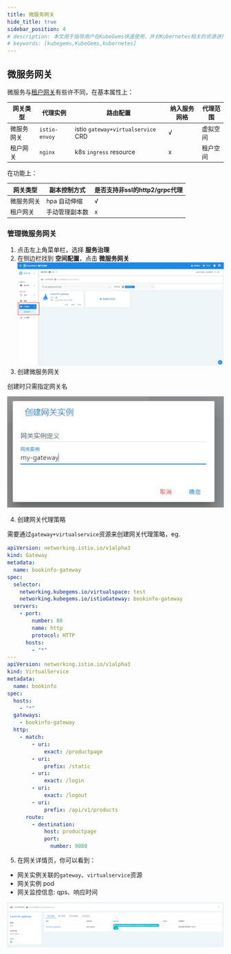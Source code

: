 ```yaml
---
title: 微服务网关
hide_title: true
sidebar_position: 4
# description: 本文用于指导用户在KubeGems快速使用，并对Kubernetes相关的资源进行操作
# keywords: [kubegems,KubeGems,kubernetes]
---
```


## 微服务网关
微服务与[租户网关](../user-operation/gateways/gateway.md)有些许不同，在基本属性上：

| 网关类型   | 代理实例      | 路由配置                           | 纳入服务网格 | 代理范围 |
| ---------- | ------------- | ---------------------------------- | ------------ | -------- |
| 微服务网关 | `istio-envoy` | istio `gateway+virtualservice` CRD | √            | 虚拟空间 |
| 租户网关   | `nginx`       | k8s `ingress` resource             | x            | 租户空间 |

在功能上：

| 网关类型   | 副本控制方式   | 是否支持非ssl的http2/grpc代理 |
| ---------- | -------------- | ----------------------------- |
| 微服务网关 | hpa 自动伸缩   | √                             |
| 租户网关   | 手动管理副本数 | x                             |

### 管理微服务网关

1. 点击左上角菜单栏，选择 **服务治理**
2. 在侧边栏找到 **空间配置**，点击 **微服务网关**
![](assets/istio-gateway.jpg)
3. 创建微服务网关

创建时只需指定网关名

![](assets/create-gateway.jpg)

4. 创建网关代理策略

需要通过`gateway+virtualservice`资源来创建网关代理策略，eg. 
```yaml
apiVersion: networking.istio.io/v1alpha3
kind: Gateway
metadata:
  name: bookinfo-gateway
spec:
  selector:
    networking.kubegems.io/virtualspace: test
    networking.kubegems.io/istioGateway: bookinfo-gateway
  servers:
    - port:
        number: 80
        name: http
        protocol: HTTP
      hosts:
        - "*"
---
apiVersion: networking.istio.io/v1alpha3
kind: VirtualService
metadata:
  name: bookinfo
spec:
  hosts:
    - "*"
  gateways:
    - bookinfo-gateway
  http:
    - match:
        - uri:
            exact: /productpage
        - uri:
            prefix: /static
        - uri:
            exact: /login
        - uri:
            exact: /logout
        - uri:
            prefix: /api/v1/products
      route:
        - destination:
            host: productpage
            port:
              number: 9080
```            

5. 在网关详情页，你可以看到：
   
- 网关实例关联的`gateway`、`virtualservice`资源
- 网关实例 pod
- 网关监控信息: qps、响应时间

![](assets/gateway-detail.png)